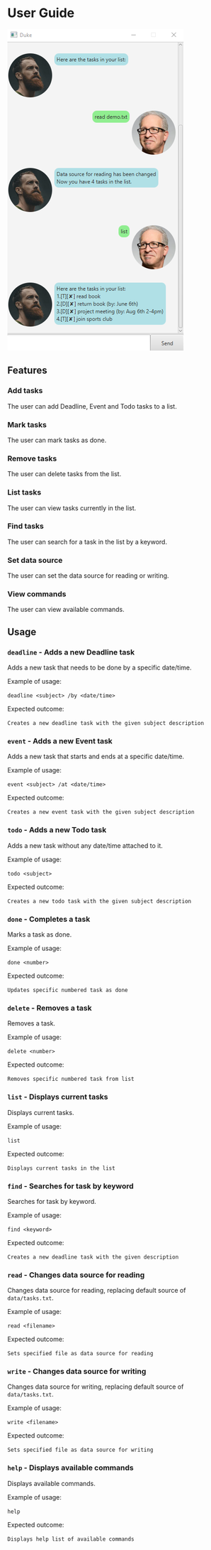# User Guide
![UI screenshot](Ui.png)

## Features

### Add tasks
The user can add Deadline, Event and Todo tasks to a list.

### Mark tasks
The user can mark tasks as done.

### Remove tasks
The user can delete tasks from the list.

### List tasks
The user can view tasks currently in the list.

### Find tasks
The user can search for a task in the list by a keyword.

### Set data source
The user can set the data source for reading or writing.

### View commands
The user can view available commands.

## Usage

### `deadline` - Adds a new Deadline task

Adds a new task that needs to be done by a specific date/time.

Example of usage: 

`deadline <subject> /by <date/time>`

Expected outcome:

`Creates a new deadline task with the given subject description`

### `event` - Adds a new Event task

Adds a new task that starts and ends at a specific date/time.

Example of usage: 

`event <subject> /at <date/time>`

Expected outcome:

`Creates a new event task with the given subject description`

### `todo` - Adds a new Todo task

Adds a new task without any date/time attached to it.

Example of usage: 

`todo <subject>`

Expected outcome:

`Creates a new todo task with the given subject description`

### `done` - Completes a task

Marks a task as done.

Example of usage: 

`done <number>`

Expected outcome:

`Updates specific numbered task as done`

### `delete` - Removes a task

Removes a task.

Example of usage: 

`delete <number>`

Expected outcome:

`Removes specific numbered task from list`

### `list` - Displays current tasks

Displays current tasks.

Example of usage: 

`list`

Expected outcome:

`Displays current tasks in the list`

### `find` - Searches for task by keyword

Searches for task by keyword.

Example of usage: 

`find <keyword>`

Expected outcome:

`Creates a new deadline task with the given description`

### `read` - Changes data source for reading

Changes data source for reading, replacing default source of `data/tasks.txt`.

Example of usage: 

`read <filename>`

Expected outcome:

`Sets specified file as data source for reading`

### `write` - Changes data source for writing

Changes data source for writing, replacing default source of `data/tasks.txt`.

Example of usage: 

`write <filename>`

Expected outcome:

`Sets specified file as data source for writing`

### `help` - Displays available commands

Displays available commands.

Example of usage: 

`help`

Expected outcome:

`Displays help list of available commands`